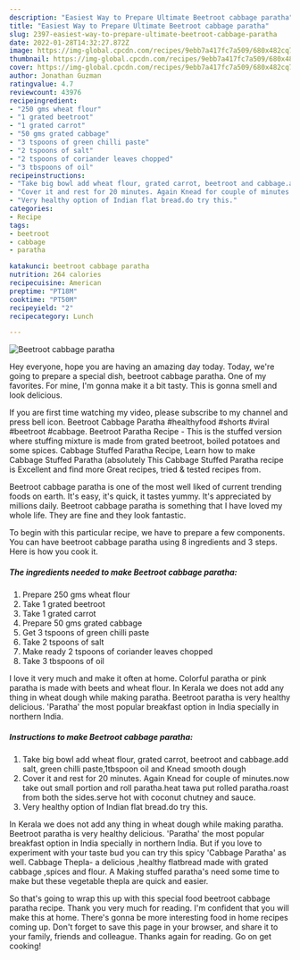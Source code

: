 ```yaml
---
description: "Easiest Way to Prepare Ultimate Beetroot cabbage paratha"
title: "Easiest Way to Prepare Ultimate Beetroot cabbage paratha"
slug: 2397-easiest-way-to-prepare-ultimate-beetroot-cabbage-paratha
date: 2022-01-28T14:32:27.872Z
image: https://img-global.cpcdn.com/recipes/9ebb7a417fc7a509/680x482cq70/beetroot-cabbage-paratha-recipe-main-photo.jpg
thumbnail: https://img-global.cpcdn.com/recipes/9ebb7a417fc7a509/680x482cq70/beetroot-cabbage-paratha-recipe-main-photo.jpg
cover: https://img-global.cpcdn.com/recipes/9ebb7a417fc7a509/680x482cq70/beetroot-cabbage-paratha-recipe-main-photo.jpg
author: Jonathan Guzman
ratingvalue: 4.7
reviewcount: 43976
recipeingredient:
- "250 gms wheat flour"
- "1 grated beetroot"
- "1 grated carrot"
- "50 gms grated cabbage"
- "3 tspoons of green chilli paste"
- "2 tspoons of salt"
- "2 tspoons of coriander leaves chopped"
- "3 tbspoons of oil"
recipeinstructions:
- "Take big bowl add wheat flour, grated carrot, beetroot and cabbage.add salt, green chilli paste,1tbspoon oil and Knead smooth dough"
- "Cover it and rest for 20 minutes. Again Knead for couple of minutes.now take out small portion and roll paratha.heat tawa put rolled paratha.roast from both the sides.serve hot with coconut chutney and sauce."
- "Very healthy option of Indian flat bread.do try this."
categories:
- Recipe
tags:
- beetroot
- cabbage
- paratha

katakunci: beetroot cabbage paratha 
nutrition: 264 calories
recipecuisine: American
preptime: "PT18M"
cooktime: "PT50M"
recipeyield: "2"
recipecategory: Lunch

---
```



![Beetroot cabbage paratha](https://img-global.cpcdn.com/recipes/9ebb7a417fc7a509/680x482cq70/beetroot-cabbage-paratha-recipe-main-photo.jpg)

Hey everyone, hope you are having an amazing day today. Today, we're going to prepare a special dish, beetroot cabbage paratha. One of my favorites. For mine, I'm gonna make it a bit tasty. This is gonna smell and look delicious.

If you are first time watching my video, please subscribe to my channel and press bell icon. Beetroot Cabbage Paratha #healthyfood #shorts #viral #beetroot #cabbage. Beetroot Paratha Recipe - This is the stuffed version where stuffing mixture is made from grated beetroot, boiled potatoes and some spices. Cabbage Stuffed Paratha Recipe, Learn how to make Cabbage Stuffed Paratha (absolutely This Cabbage Stuffed Paratha recipe is Excellent and find more Great recipes, tried & tested recipes from.

Beetroot cabbage paratha is one of the most well liked of current trending foods on earth. It's easy, it's quick, it tastes yummy. It's appreciated by millions daily. Beetroot cabbage paratha is something that I have loved my whole life. They are fine and they look fantastic.


To begin with this particular recipe, we have to prepare a few components. You can have beetroot cabbage paratha using 8 ingredients and 3 steps. Here is how you cook it.

<!--inarticleads1-->

##### The ingredients needed to make Beetroot cabbage paratha:

1. Prepare 250 gms wheat flour
1. Take 1 grated beetroot
1. Take 1 grated carrot
1. Prepare 50 gms grated cabbage
1. Get 3 tspoons of green chilli paste
1. Take 2 tspoons of salt
1. Make ready 2 tspoons of coriander leaves chopped
1. Take 3 tbspoons of oil


I love it very much and make it often at home. Colorful paratha or pink paratha is made with beets and wheat flour. In Kerala we does not add any thing in wheat dough while making paratha. Beetroot paratha is very healthy delicious. 'Paratha' the most popular breakfast option in India specially in northern India. 

<!--inarticleads2-->

##### Instructions to make Beetroot cabbage paratha:

1. Take big bowl add wheat flour, grated carrot, beetroot and cabbage.add salt, green chilli paste,1tbspoon oil and Knead smooth dough
1. Cover it and rest for 20 minutes. Again Knead for couple of minutes.now take out small portion and roll paratha.heat tawa put rolled paratha.roast from both the sides.serve hot with coconut chutney and sauce.
1. Very healthy option of Indian flat bread.do try this.


In Kerala we does not add any thing in wheat dough while making paratha. Beetroot paratha is very healthy delicious. 'Paratha' the most popular breakfast option in India specially in northern India. But if you love to experiment with your taste bud you can try this spicy 'Cabbage Paratha' as well. Cabbage Thepla- a delicious ,healthy flatbread made with grated cabbage ,spices and flour. A Making stuffed paratha's need some time to make but these vegetable thepla are quick and easier. 

So that's going to wrap this up with this special food beetroot cabbage paratha recipe. Thank you very much for reading. I'm confident that you will make this at home. There's gonna be more interesting food in home recipes coming up. Don't forget to save this page in your browser, and share it to your family, friends and colleague. Thanks again for reading. Go on get cooking!
